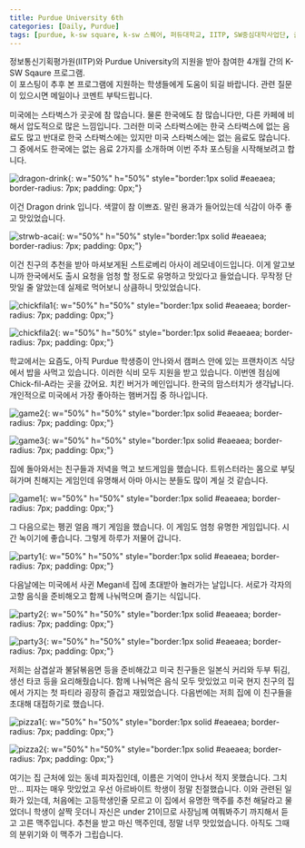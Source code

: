 ```yaml
---
title: Purdue University 6th
categories: [Daily, Purdue]
tags: [purdue, k-sw square, k-sw 스퀘어, 퍼듀대학교, IITP, SW중심대학사업단, 글로벌 교육]
---
```


정보통신기획평가원(IITP)와 Purdue University의 지원을 받아 참여한 4개월 간의 K-SW Sqaure 프로그램.  
이 포스팅이 추후 본 프로그램에 지원하는 학생들에게 도움이 되길 바랍니다. 관련 질문이 있으시면 메일이나 코멘트 부탁드립니다. 

미국에는 스타벅스가 곳곳에 참 많습니다. 물론 한국에도 참 많습니다만, 다른 카페에 비해서 압도적으로 많은 느낌입니다.
그러한 미국 스타벅스에는 한국 스타벅스에 없는 음료도 많고 반대로 한국 스타벅스에는 있지만 미국 스타벅스에는 없는 음료도 많습니다.
그 중에서도 한국에는 없는 음료 2가지를 소개하며 이번 주차 포스팅을 시작해보려고 합니다.

![dragon-drink](/assets/img/6th_week/dragon-drink.jpeg){: w="50%" h="50%" style="border:1px solid #eaeaea; border-radius: 7px; padding: 0px;"}

이건 Dragon drink 입니다. 색깔이 참 이쁘죠. 말린 용과가 들어있는데 식감이 아주 좋고 맛있었습니다.

![strwb-acai](/assets/img/6th_week/dragon-drink.jpeg){: w="50%" h="50%" style="border:1px solid #eaeaea; border-radius: 7px; padding: 0px;"}

이건 친구의 추천을 받아 마셔보게된 스트로베리 아사이 레모네이드입니다. 이게 알고보니까 한국에서도 출시 요청을 엄청 할 정도로 유명하고 맛있다고 들었습니다. 무작정 단 맛일 줄 알았는데 실제로 먹어보니 상큼하니 맛있었습니다. 

![chickfila1](/assets/img/6th_week/chickfila1.jpeg){: w="50%" h="50%" style="border:1px solid #eaeaea; border-radius: 7px; padding: 0px;"}

![chickfila2](/assets/img/6th_week/chickfila2.jpeg){: w="50%" h="50%" style="border:1px solid #eaeaea; border-radius: 7px; padding: 0px;"}

학교에서는 요즘도, 아직 Purdue 학생증이 안나와서 캠퍼스 안에 있는 프랜차이즈 식당에서 밥을 사먹고 있습니다. 이러한 식비 모두 지원을 받고 있습니다. 이번엔 점심에 Chick-fil-A라는 곳을 갔어요. 치킨 버거가 메인입니다. 한국의 맘스터치가 생각납니다. 개인적으로 미국에서 가장 좋아하는 햄버거집 중 하나입니다.

![game2](/assets/img/6th_week/game2.jpeg){: w="50%" h="50%" style="border:1px solid #eaeaea; border-radius: 7px; padding: 0px;"}

![game3](/assets/img/6th_week/game3.jpeg){: w="50%" h="50%" style="border:1px solid #eaeaea; border-radius: 7px; padding: 0px;"}

집에 돌아와서는 친구들과 저녁을 먹고 보드게임을 했습니다. 트위스터라는 몸으로 부딪혀가며 친해지는 게임인데 유명해서 아마 아시는 분들도 많이 계실 것 같습니다.

![game1](/assets/img/6th_week/game1.jpeg){: w="50%" h="50%" style="border:1px solid #eaeaea; border-radius: 7px; padding: 0px;"}

그 다음으로는 펭귄 얼음 깨기 게임을 했습니다. 이 게임도 엄청 유명한 게임입니다. 시간 녹이기에 좋습니다. 그렇게 하루가 저물어 갑니다.

![party1](/assets/img/6th_week/party1.png){: w="50%" h="50%" style="border:1px solid #eaeaea; border-radius: 7px; padding: 0px;"}

다음날에는 미국에서 사귄 Megan네 집에 초대받아 놀러가는 날입니다. 서로가 각자의 고향 음식을 준비해오고 함께 나눠먹으며 즐기는 식입니다.

![party2](/assets/img/6th_week/party2.jpeg){: w="50%" h="50%" style="border:1px solid #eaeaea; border-radius: 7px; padding: 0px;"}

![party3](/assets/img/6th_week/party3.jpeg){: w="50%" h="50%" style="border:1px solid #eaeaea; border-radius: 7px; padding: 0px;"}

저희는 삼겹살과 불닭볶음면 등을 준비해갔고 미국 친구들은 일본식 커리와 두부 튀김, 생선 타코 등을 요리해줬습니다. 함께 나눠먹은 음식 모두 맛있었고 미국 현지 친구의 집에서 가지는 첫 파티라 굉장히 즐겁고 재밌었습니다. 다음번에는 저희 집에 이 친구들을 초대해 대접하기로 했습니다.

![pizza1](/assets/img/6th_week/pizza1.jpeg){: w="50%" h="50%" style="border:1px solid #eaeaea; border-radius: 7px; padding: 0px;"}

![pizza2](/assets/img/6th_week/pizza2.jpeg){: w="50%" h="50%" style="border:1px solid #eaeaea; border-radius: 7px; padding: 0px;"}

여기는 집 근처에 있는 동네 피자집인데, 이름은 기억이 안나서 적지 못했습니다. 그치만... 피자는 매우 맛있었고 우선 아르바이트 학생이 정말 친절했습니다. 이와 관련된 일화가 있는데, 처음에는 고등학생인줄 모르고 이 집에서 유명한 맥주를 추천 해달라고 물었더니 학생이 살짝 웃더니 자신은 under 21이므로 사장님께 여쭤봐주기 까지해서 듣고 고른 맥주입니다. 추천을 받고 마신 맥주인데, 정말 너무 맛있었습니다. 아직도 그때의 분위기와 이 맥주가 그립습니다.  

